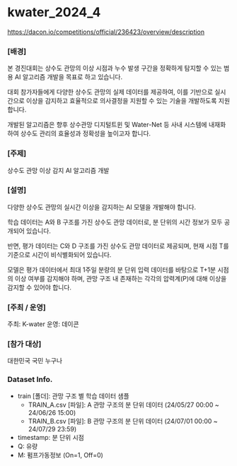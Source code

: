 # kwater_2024_4

https://dacon.io/competitions/official/236423/overview/description
### [배경]
본 경진대회는 상수도 관망의 이상 시점과 누수 발생 구간을 정확하게 탐지할 수 있는 범용 AI 알고리즘 개발을 목표로 하고 있습니다. 

대회 참가자들에게 다양한 상수도 관망의 실제 데이터를 제공하여, 이를 기반으로 실시간으로 이상을 감지하고 효율적으로 의사결정을 지원할 수 있는 기술을 개발하도록 지원합니다. 

개발된 알고리즘은 향후 상수관망 디지털트윈 및 Water-Net 등 사내 시스템에 내재화하여 상수도 관리의 효율성과 정확성을 높이고자 합니다.



### [주제]
상수도 관망 이상 감지 AI 알고리즘 개발



### [설명]
다양한 상수도 관망의 실시간 이상을 감지하는 AI 모델을 개발해야 합니다. 



학습 데이터는 A와 B 구조를 가진 상수도 관망 데이터로, 분 단위의 시간 정보가 모두 공개되어 있습니다. 

반면, 평가 데이터는 C와 D 구조를 가진 상수도 관망 데이터로 제공되며, 현재 시점 T를 기준으로 시간이 비식별화되어 있습니다.



모델은 평가 데이터에서 최대 1주일 분량의 분 단위 입력 데이터를 바탕으로 T+1분 시점의 이상 여부를 감지해야 하며, 관망 구조 내 존재하는 각각의 압력계(P)에 대해 이상을 감지할 수 있어야 합니다.



### [주최 / 운영]
주최: K-water
운영: 데이콘


### [참가 대상]
대한민국 국민 누구나

### Dataset Info.

- train [폴더]: 관망 구조 별 학습 데이터 샘플
    - TRAIN_A.csv [파일]: A 관망 구조의 분 단위 데이터 (24/05/27 00:00 ~ 24/06/26 15:00)
    - TRAIN_B.csv [파일]: B 관망 구조의 분 단위 데이터 (24/07/01 00:00 ~ 24/07/29   23:59)
- timestamp: 분 단위 시점
- Q: 유량
- M: 펌프가동정보 (On=1, Off=0)